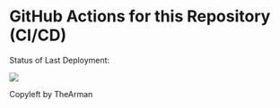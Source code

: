 # GitHub Actions for this Repository (CI/CD)

Status of Last Deployment:<br>

<img src="https://github.com/TheArman/cicd/workflows/github-actions-for-ci-cd/badge.svg?branch=main"><br>

Copyleft by TheArman
